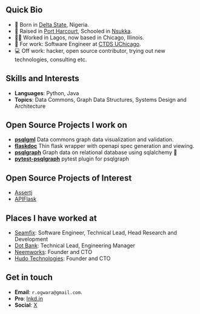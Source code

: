 ## Quick Bio

 - 👶 Born in [Delta State](https://en.wikipedia.org/wiki/Delta_State), Nigeria.
 - 🏫 Raised in [Port Harcourt](https://en.wikipedia.org/wiki/Port_Harcourt), Schooled in [Nsukka](https://en.wikipedia.org/wiki/University_of_Nigeria).
 - 👷‍♂️ Worked in Lagos, now based in Chicago, Illinois.
 - 👷 For work: Software Engineer at [CTDS UChicago](https://ctds.uchicago.edu/).
 - 💻 Off work: hacker, open source contributor, trying out new technologies, consulting etc.

 ## Skills and Interests
  - **Languages**: Python, Java
  - **Topics**: Data Commons, Graph Data Structures, Systems Design and Architecture

## Open Source Projects I work on
 - [**psqlgml**](https://github.com/kulgan/psqlgml) Data commons graph data visualization and validation.
 - [**flaskdoc**](https://github.com/kulgan/flaskdoc) Thin flask wrapper with openapi spec generation and viewing.
 - [**psqlgraph**](https://github.com/NCI-GDC/psqlgraph) Graph data on relational database using sqlalchemy 🦾
 - [**pytest-psqlgraph**](https://github.com/kulgan/pytest-psqlgraph) pytest plugin for psqlgraph

## Open Source Projects of Interest
 - [Assertj](https://github.com/assertj/assertj)
 - [APIFlask](https://github.com/apiflask/apiflask)

 ## Places I have worked at
 - [Seamfix](https://seamfix.com): Software Engineer, Technical Lead, Head Research and Development
 - [Dot Bank](https://dot.ai): Technical Lead, Engineering Manager
 - [Neemworks](https://neem.works): Founder and CTO
 - [Hudo Technologies](https://hudotechnologies.com): Founder and CTO

## Get in touch

 - **Email**: `r.ogwara@gmail.com`.
 - **Pro**: [lnkd.in](https://www.linkedin.com/in/ogwararowland/)
 - **Social**: [X](https://x.com/kulgan_ng)
